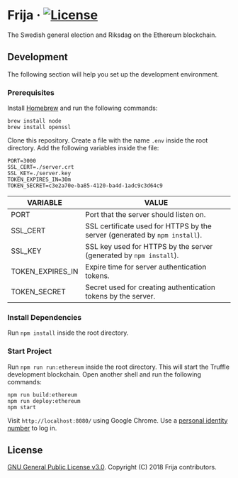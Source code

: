 # Frija &middot; [![License](https://img.shields.io/github/license/robshape/frija.svg)](./LICENSE)
The Swedish general election and Riksdag on the Ethereum blockchain.

## Development
The following section will help you set up the development environment.

### Prerequisites
Install [Homebrew](https://brew.sh/) and run the following commands:
```shell
brew install node
brew install openssl
```

Clone this repository. Create a file with the name `.env` inside the root directory. Add the following variables inside the file:
```
PORT=3000
SSL_CERT=./server.crt
SSL_KEY=./server.key
TOKEN_EXPIRES_IN=30m
TOKEN_SECRET=c3e2a70e-ba85-4120-ba4d-1adc9c3d64c9
```

|VARIABLE|VALUE|
|--------|-----|
|PORT|Port that the server should listen on.|
|SSL_CERT|SSL certificate used for HTTPS by the server (generated by `npm install`).|
|SSL_KEY|SSL key used for HTTPS by the server (generated by `npm install`).|
|TOKEN_EXPIRES_IN|Expire time for server authentication tokens.|
|TOKEN_SECRET|Secret used for creating authentication tokens by the server.|

### Install Dependencies
Run `npm install` inside the root directory.

### Start Project
Run `npm run run:ethereum` inside the root directory. This will start the Truffle development blockchain. Open another shell and run the following commands:
```shell
npm run build:ethereum
npm run deploy:ethereum
npm start
```

Visit `http://localhost:8080/` using Google Chrome. Use a [personal identity number](./docs/CREDENTIALS.md) to log in.

## License
[GNU General Public License v3.0](./LICENSE). Copyright (C) 2018 Frija contributors.
